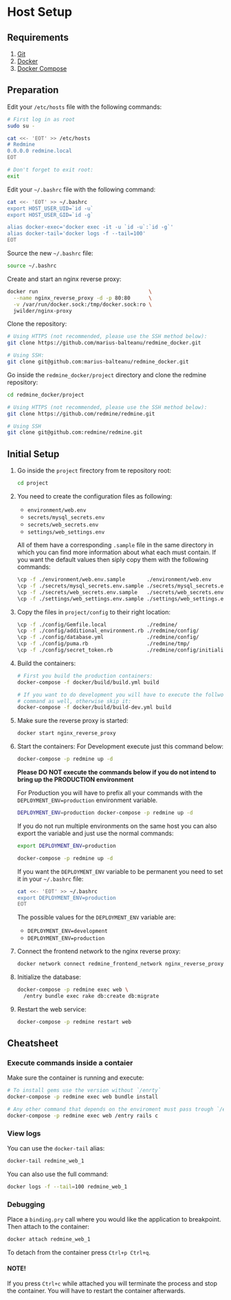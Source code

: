 # Host Setup

## Requirements

1. [Git](https://git-scm.com/download/linux)
2. [Docker](https://docs.docker.com/engine/installation/)
3. [Docker Compose](https://docs.docker.com/compose/install/)

## Preparation

Edit your `/etc/hosts` file with the following commands:
```bash
# First log in as root
sudo su -

cat <<- 'EOT' >> /etc/hosts
# Redmine
0.0.0.0 redmine.local
EOT

# Don't forget to exit root:
exit
```

Edit your `~/.bashrc` file with the following command:
```bash
cat <<- 'EOT' >> ~/.bashrc
export HOST_USER_UID=`id -u`
export HOST_USER_GID=`id -g`

alias docker-exec='docker exec -it -u `id -u`:`id -g`'
alias docker-tail='docker logs -f --tail=100'
EOT
```

Source the new `~/.bashrc` file:
```bash
source ~/.bashrc
```

Create and start an nginx reverse proxy:
``` bash
docker run                                    \
  --name nginx_reverse_proxy -d -p 80:80      \
  -v /var/run/docker.sock:/tmp/docker.sock:ro \
  jwilder/nginx-proxy
```

Clone the repository:
``` bash
# Using HTTPS (not recommended, please use the SSH method below):
git clone https://github.com/marius-balteanu/redmine_docker.git

# Using SSH:
git clone git@github.com:marius-balteanu/redmine_docker.git
```

Go inside the `redmine_docker/project` directory and clone the redmine repository:
```bash
cd redmine_docker/project

# Using HTTPS (not recommended, please use the SSH method below):
git clone https://github.com/redmine/redmine.git

# Using SSH
git clone git@github.com:redmine/redmine.git
```


## Initial Setup

1. Go inside the `project` firectory from te repository root:
    ```bash
    cd project
    ```

2. You need to create the configuration files as following:
    * `environment/web.env`
    * `secrets/mysql_secrets.env`
    * `secrets/web_secrets.env`
    * `settings/web_settings.env`

    All of them have a corresponding `.sample` file in the same directory in which
    you can find more information about what each must contain. If you want the
    default values then siply copy them with the following commands:
    ```bash
    \cp -f ./environment/web.env.sample       ./environment/web.env
    \cp -f ./secrets/mysql_secrets.env.sample ./secrets/mysql_secrets.env
    \cp -f ./secrets/web_secrets.env.sample   ./secrets/web_secrets.env
    \cp -f ./settings/web_settings.env.sample ./settings/web_settings.env
    ```

2. Copy the files in `project/config` to their right location:
    ```bash
    \cp -f ./config/Gemfile.local             ./redmine/
    \cp -f ./config/additional_environment.rb ./redmine/config/
    \cp -f ./config/database.yml              ./redmine/config/
    \cp -f ./config/puma.rb                   ./redmine/tmp/
    \cp -f ./config/secret_token.rb           ./redmine/config/initializers
    ```

3. Build the containers:
    ```bash
    # First you build the production containers:
    docker-compose -f docker/build/build.yml build

    # If you want to do development you will have to execute the follwoing
    # command as well, otherwise skip it:
    docker-compose -f docker/build/build-dev.yml build
    ```

4. Make sure the reverse proxy is started:
    ```bash
    docker start nginx_reverse_proxy
    ```

5. Start the containers:
    For Development execute just this command below:
    ```bash
    docker-compose -p redmine up -d
    ```

    **Please DO NOT execute the commands below if you do not intend to bring up
    the PRODUCTION environment**

    For Production you will have to prefix all your commands with the
    `DEPLOYMENT_ENV=production` environment variable.
    ```bash
    DEPLOYMENT_ENV=production docker-compose -p redmine up -d
    ```

    If you do not run multiple environments on the same host you can also export
    the variable and just use the normal commands:
    ```bash
    export DEPLOYMENT_ENV=production

    docker-compose -p redmine up -d
    ```

    If you want the `DEPLOYMENT_ENV` variable to be permanent you need to set it
    in your `~/.bashrc` file:
    ```bash
    cat <<- 'EOT' >> ~/.bashrc
    export DEPLOYMENT_ENV=production
    EOT
    ```

    The possible values for the `DEPLOYMENT_ENV` variable are:
    * `DEPLOYMENT_ENV=development`
    * `DEPLOYMENT_ENV=production`

6. Connect the frontend network to the nginx reverse proxy:
    ```bash
    docker network connect redmine_frontend_network nginx_reverse_proxy
    ```

7. Initialize the database:
    ```bash
    docker-compose -p redmine exec web \
      /entry bundle exec rake db:create db:migrate
    ```

8. Restart the web service:
   ```bash
   docker-compose -p redmine restart web
   ```


## Cheatsheet

### Execute commands inside a contaier

Make sure the container is running and execute:

```bash
# To install gems use the version without `/enrty`
docker-compose -p redmine exec web bundle install

# Any other command that depends on the enviroment must pass trough `/entry`
docker-compose -p redmine exec web /entry rails c
```


### View logs

You can use the `docker-tail` alias:
```bash
docker-tail redmine_web_1
```

You can also use the full command:
``` bash
docker logs -f --tail=100 redmine_web_1
```


### Debugging

Place a `binding.pry` call where you would like the application to breakpoint.
Then attach to the container:

```bash
docker attach redmine_web_1
```

To detach from the container press `Ctrl+p Ctrl+q`.

>
#### NOTE!
If you press `Ctrl+c` while attached you will terminate the process and stop
the container. You will have to restart the container afterwards.
